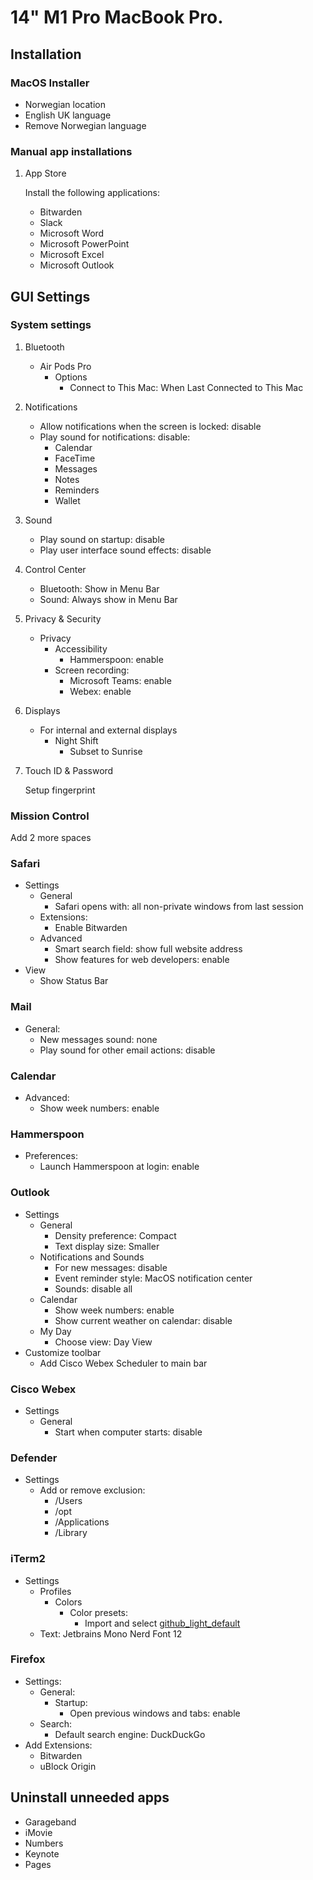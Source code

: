 # 14\" M1 Pro MacBook Pro.

## Installation

### MacOS Installer

- Norwegian location
- English UK language
- Remove Norwegian language

### Manual app installations

1. App Store

   Install the following applications:

   - Bitwarden
   - Slack
   - Microsoft Word
   - Microsoft PowerPoint
   - Microsoft Excel
   - Microsoft Outlook

## GUI Settings

### System settings

1. Bluetooth

   - Air Pods Pro
     - Options
       - Connect to This Mac: When Last Connected to This Mac

2. Notifications

   - Allow notifications when the screen is locked: disable
   - Play sound for notifications: disable:
     - Calendar
     - FaceTime
     - Messages
     - Notes
     - Reminders
     - Wallet

3. Sound

   - Play sound on startup: disable
   - Play user interface sound effects: disable

4. Control Center

   - Bluetooth: Show in Menu Bar
   - Sound: Always show in Menu Bar

5. Privacy & Security

   - Privacy
     - Accessibility
       - Hammerspoon: enable
     - Screen recording:
       - Microsoft Teams: enable
       - Webex: enable

6. Displays

   - For internal and external displays
     - Night Shift
       - Subset to Sunrise

7. Touch ID & Password

    Setup fingerprint

### Mission Control

Add 2 more spaces

### Safari

- Settings
  - General
    - Safari opens with: all non-private windows from last session
  - Extensions:
    - Enable Bitwarden
  - Advanced
    - Smart search field: show full website address
    - Show features for web developers: enable
- View
  - Show Status Bar

### Mail

- General:
  - New messages sound: none
  - Play sound for other email actions: disable

### Calendar

- Advanced:
  - Show week numbers: enable

### Hammerspoon

- Preferences:
  - Launch Hammerspoon at login: enable

### Outlook

- Settings
  - General
    - Density preference: Compact
    - Text display size: Smaller
  - Notifications and Sounds
    - For new messages: disable
    - Event reminder style: MacOS notification center
    - Sounds: disable all
  - Calendar
    - Show week numbers: enable
    - Show current weather on calendar: disable
  - My Day
    - Choose view: Day View
- Customize toolbar
  - Add Cisco Webex Scheduler to main bar

### Cisco Webex

- Settings
  - General
    - Start when computer starts: disable

### Defender

- Settings
  - Add or remove exclusion:
    - /Users
    - /opt
    - /Applications
    - /Library

### iTerm2

- Settings
  - Profiles
    - Colors
      - Color presets:
        - Import and select [github_light_default](https://raw.githubusercontent.com/projekt0n/github-theme-contrib/main/themes/iterm/github_light_default.itermcolors)
   - Text: Jetbrains Mono Nerd Font 12

### Firefox

- Settings:
  - General:
    - Startup:
      - Open previous windows and tabs: enable
  - Search:
      - Default search engine: DuckDuckGo
- Add Extensions:
  - Bitwarden
  - uBlock Origin

## Uninstall unneeded apps

- Garageband
- iMovie
- Numbers
- Keynote
- Pages
